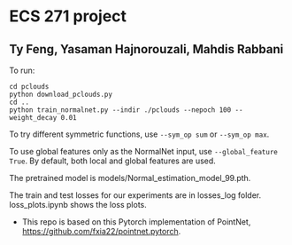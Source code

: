 # ECS 271 project

## Ty Feng, Yasaman Hajnorouzali, Mahdis Rabbani

To run:

```
cd pclouds
python download_pclouds.py
cd ..
python train_normalnet.py --indir ./pclouds --nepoch 100 --weight_decay 0.01 

```

To try different symmetric functions, use `--sym_op sum` or `--sym_op max`.


To use global features only as the NormalNet input, use `--global_feature True`. By default, both local and global features are used. 


The pretrained model is models/Normal_estimation_model_99.pth.


The train and test losses for our experiments are in losses_log folder. loss_plots.ipynb shows the loss plots. 


* This repo is based on this Pytorch implementation of PointNet, https://github.com/fxia22/pointnet.pytorch. 
